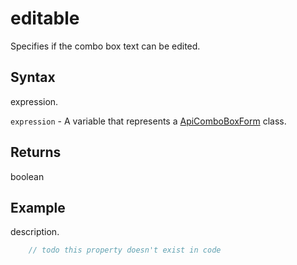 # editable

Specifies if the combo box text can be edited.

## Syntax

expression.

`expression` - A variable that represents a [ApiComboBoxForm](../ApiComboBoxForm.md) class.

## Returns

boolean

## Example

description.

```javascript
	// todo this property doesn't exist in code
```
